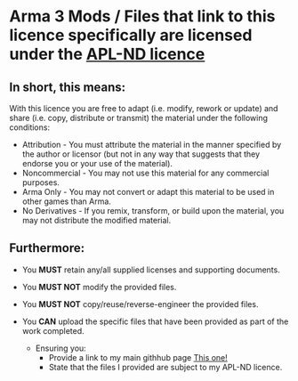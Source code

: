 # Arma 3 Mods / Files that link to this licence specifically are licensed under the [APL-ND licence](https://www.bohemia.net/community/licenses/arma-public-license-nd)

## In short, this means:  

With this licence you are free to adapt (i.e. modify, rework or update) and share (i.e. copy, distribute or transmit) the material under the following conditions:

   - Attribution - You must attribute the material in the manner specified by the author or licensor (but not in any way that suggests that they endorse you or your use of the material).
   - Noncommercial - You may not use this material for any commercial purposes.
   - Arma Only - You may not convert or adapt this material to be used in other games than Arma.
   - No Derivatives - If you remix, transform, or build upon the material, you may not distribute the modified material.
   
## Furthermore: 

- You **MUST** retain any/all supplied licenses and supporting documents.
     
- You **MUST NOT** modify the provided files. 

- You **MUST NOT** copy/reuse/reverse-engineer the provided files. 

- You **CAN** upload the specific files that have been provided as part of the work completed. 
   - Ensuring you: 
      - Provide a link to my main githhub page [This one!](https://github.com/Eagle-Studios/CE_Mods)
      - State that the files I provided are subject to my APL-ND licence.